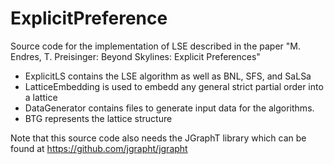 # ExplicitPreference
Source code for the implementation of LSE described in the paper "M. Endres, T. Preisinger: Beyond Skylines: Explicit Preferences"

* ExplicitLS contains the LSE algorithm as well as BNL, SFS, and SaLSa
* LatticeEmbedding is used to embedd any general strict partial order into a lattice
* DataGenerator contains files to generate input data for the algorithms.
* BTG represents the lattice structure

Note that this source code also needs the JGraphT library which can be found at https://github.com/jgrapht/jgrapht

